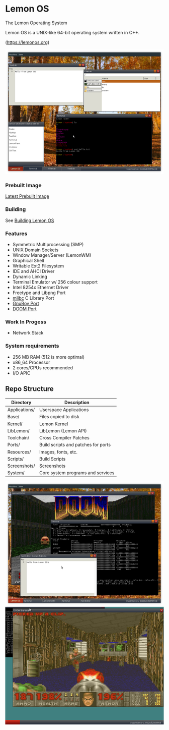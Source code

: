 # Lemon OS

The Lemon Operating System

Lemon OS is a UNIX-like 64-bit operating system written in C++.

(https://lemonos.org)

![Lemon OS Screenshot](Screenshots/image.png)

### Prebuilt Image
[Latest Prebuilt Image](https://github.com/fido2020/Lemon-OS/releases/tag/0.2.0)

### Building
See [Building Lemon OS](https://github.com/fido2020/Lemon-OS/wiki/Building-Lemon-OS)

### Features
- Symmetric Multiprocessing (SMP)
- UNIX Domain Sockets
- Window Manager/Server (LemonWM)
- Graphical Shell
- Writable Ext2 Filesystem
- IDE and AHCI Driver
- Dynamic Linking
- Terminal Emulator w/ 256 colour support
- Intel 8254x Ethernet Driver
- Freetype and Libpng Port
- [mlibc](https://github.com/managarm/mlibc) C Library Port
- [GnuBoy Port](https://github.com/fido2020/lemon-gnuboy)
- [DOOM Port](https://github.com/fido2020/LemonDOOM)

### Work In Progess
- Network Stack

### System requirements
- 256 MB RAM (512 is more optimal)
- x86_64 Processor
- 2 cores/CPUs recommended
- I/O APIC

## Repo Structure

| Directory     | Description                        |
| ------------- | ---------------------------------- |
| Applications/ | Userspace Applications             |
| Base/         | Files copied to disk               |
| Kernel/       | Lemon Kernel                       |
| LibLemon/     | LibLemon (Lemon API)               |
| Toolchain/    | Cross Compiler Patches             |
| Ports/        | Build scripts and patches for ports|
| Resources/    | Images, fonts, etc.                |
| Scripts/      | Build Scripts                      |
| Screenshots/  | Screenshots                        |
| System/       | Core system programs and services  |

![Lemon OS Screenshot](Screenshots/image3.png)
![Lemon OS Screenshot](Screenshots/image2.png)